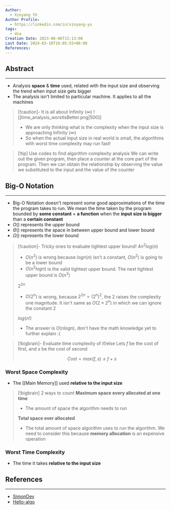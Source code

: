 ```yaml
---
Author:
  - Xinyang YU
Author Profile:
  - https://linkedin.com/in/xinyang-yu
tags:
  - dsa
Creation Date: 2023-08-06T15:13:00
Last Date: 2024-03-10T16:05:55+08:00
References: 
---
```

## Abstract
---
- Analysis **space** & **time** used, related with the input size and observing the trend when input size gets bigger
- The analysis isn't limited to particular machine. It applies to all the machines

>[!caution]- It is all about Infinity (∞)
> ![[time_analysis_worstIsBetter.png|500]]
>- We are only thinking what is the complexity when the input size is approaching Infinity (∞)
>- So when the actual input size in real world is small, the algorithms with worst time complexity may run fast! 

>[!tip] Use codes to find algorithm complexity analysis
> We can write out the given program, then place a counter at the core part of the program. Then we can obtain the relationship by observing the value we substituted to the input and the value of the counter

## Big-O Notation
---
- Big-O Notation doesn't represent some good approximations of the time the program takes to run. We mean the time taken by the program bounded by **some constant** $\times$ **a function** when the **input size is bigger** than a **certain constant**
- $O()$ represents the upper bound
- $\Theta()$ represents the space in between upper bound and lower bound
- $\Omega()$ represents the lower bound 

>[!caution]- Tricky ones to evaluate tightest upper bound!
> $4n^2log(n)$
> - $O(n^2)$ is wrong because $logn(n)$ isn't a constant, $O(n^2)$ is going to be a lower bound
> - $O(n^2logn)$ is the valid tightest upper bound. The next tightest upper bound is $O(n^3)$
> 
> $2^{2n}$
> - $O(2^n)$ is wrong, because $2^{2n} = (2^n)^2$, the $2$ raises the complexity one magnitude. It isn't same as $O(2 \times 2^n)$ in which we can ignore the constant $2$
> 
> $log(n!)$
> - The answer is $O(nlogn)$, don't have the math knowledge yet to further explain :(

>[!bigbrain]- Evaluate time complexity of if/else 
> Lets $f$ be the cost of first, and $s$ be the cost of second
> 
> $$
> Cost = max(f, s) \le f + s
> $$
### Worst Space Complexity
- The [[Main Memory]] used **relative to the input size**

>[!bigbrain] 2 ways to count
> **Maximum space every allocated at one time**
> - The amount of space the algorithm needs to run
>   
> **Total space ever allocated**
> - The total amount of space algorithm uses to run the algorithm. We need to consider this because **memory allocation** is an expensive operation
### Worst Time Complexity
- The time it takes **relative to the input size**






## References
---
- [SimonDev](https://www.youtube.com/watch?v=gCzOhZ_LUps)
- [Hello-algo](https://www.hello-algo.com/chapter_computational_complexity/time_complexity/)